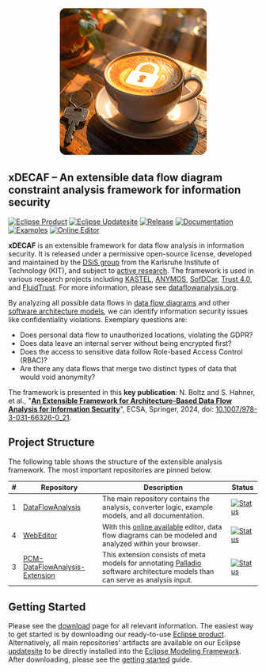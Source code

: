 <p align="center"> 
	<a href="#getting-started"><img alt="Data Flow Analysis" src="dfa-artwork.png"></a>
</p>

## xDECAF – An extensible data flow diagram constraint analysis framework for information security

[![Eclipse Product](https://img.shields.io/github/actions/workflow/status/DataFlowAnalysis/product/build.yml?label=Product&logo=eclipseide&style=flat-square)](https://updatesite.palladio-simulator.com/DataFlowAnalysis/product/releases/)
[![Eclipse Updatesite](https://img.shields.io/github/actions/workflow/status/DataFlowAnalysis/DataFlowAnalysis/main.yml?label=Updatesite&logo=eclipseide&style=flat-square)](https://dataflowanalysis.github.io/updatesite/)
[![Release](https://img.shields.io/github/v/release/DataFlowAnalysis/DataFlowAnalysis?style=flat-square&label=Release&logo=eclipseide)](https://dataflowanalysis.org/download/)
[![Documentation](https://img.shields.io/badge/Documentation-Online-green?style=flat-square&logo=GitBook&logoColor=white)](https://dataflowanalysis.org/wiki/)
[![Examples](https://img.shields.io/badge/Examples-24-purple?style=flat-square&logo=UML&logoColor=white)](https://dataflowanalysis.org/examples/)
[![Online Editor](https://img.shields.io/badge/Online%20Editor-Available-teal?style=flat-square&logo=github)](https://editor.dataflowanalysis.org)


**xDECAF** is an extensible framework for data flow analysis in information security.
It is released under a permissive open-source license, developed and maintained by the [DSiS group](https://dsis.kastel.kit.edu/) from the Karlsruhe Institute of Technology (KIT), and subject to [active research](https://dataflowanalysis.org/publications/).
The framework is used in various research projects including [KASTEL](https://www.kastel.kit.edu/), [ANYMOS](https://www.anymos.de/), [SofDCar](https://sofdcar.de/), [Trust 4.0](https://github.com/Trust40-Project), and [FluidTrust](https://github.com/FluidTrust).
For more information, please see [dataflowanalysis.org](https://dataflowanalysis.org/).

By analyzing all possible data flows in [data flow diagrams](https://en.wikipedia.org/wiki/Data-flow_diagram) and other [software architecture models](https://www.palladio-simulator.com/), we can identify information security issues like confidentiality violations. Exemplary questions are:

* Does personal data flow to unauthorized locations, violating the GDPR?
* Does data leave an internal server without being encrypted first?
* Does the access to sensitive data follow Role-based Access Control (RBAC)?
* Are there any data flows that merge two distinct types of data that would void anonymity?

The framework is presented in this **key publication**:
N. Boltz and S. Hahner, et al., "**[An Extensible Framework for Architecture-Based Data Flow Analysis for Information Security](https://sebastianhahner.de/publications/2024/BoltzHahner2024_AnExtensibleFrameworkForArchitectureBasedDataFlowAnalysisForInformationSecurity.pdf)**",
ECSA, Springer, 2024, doi: [10.1007/978-3-031-66326-0_21](https://doi.org/10.1007/978-3-031-66326-0_21).

## Project Structure

The following table shows the structure of the extensible analysis framework. The most important repositories are pinned below.

| # | Repository | Description | Status |
| - | ---------- | ----------- | ------ |
| 1 | [DataFlowAnalysis](https://github.com/DataFlowAnalysis/DataFlowAnalysis) | The main repository contains the analysis, converter logic, example models, and all documentation. | [![Status](https://img.shields.io/github/actions/workflow/status/DataFlowAnalysis/DataFlowAnalysis/main.yml?label=&logo=github&style=flat-square)](https://github.com/DataFlowAnalysis/DataFlowAnalysis/actions) |
| 4 | [WebEditor](https://github.com/DataFlowAnalysis/WebEditor) | With this [online available](https://editor.dataflowanalysis.org) editor, data flow diagrams can be modeled and analyzed within your browser. | [![Status](https://img.shields.io/github/actions/workflow/status/DataFlowAnalysis/WebEditor/pages.yaml?label=&logo=github&style=flat-square)](https://github.com/DataFlowAnalysis/WebEditor/actions) |
| 3 | [PCM-DataFlowAnalysis-Extension](https://github.com/DataFlowAnalysis/PCM-DataFlowAnalysis-Extension) | This extension consists of meta models for annotating [Palladio](https://www.palladio-simulator.com/) software architecture models than can serve as analysis input. | [![Status](https://img.shields.io/github/actions/workflow/status/DataFlowAnalysis/PCM-DataFlowAnalysis-Extension/main.yml?label=&logo=github&style=flat-square)](https://github.com/DataFlowAnalysis/PCM-DataFlowAnalysis-Extension/actions) |

## Getting Started

Please see the [download](https://dataflowanalysis.org/download/) page for all relevant information.
The easiest way to get started is by downloading our ready-to-use [Eclipse product](https://updatesite.palladio-simulator.com/DataFlowAnalysis/product/releases/).
Alternatively, all main repositories' artifacts are available on our Eclipse [updatesite](https://dataflowanalysis.github.io/updatesite/) to be directly installed into the [Eclipse Modeling Framework](https://eclipse.dev/modeling/emf/).
After downloading, please see the [getting started](https://dataflowanalysis.org/wiki/gettingstarted.html) guide.
